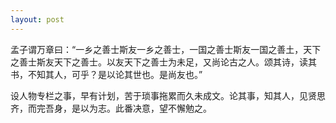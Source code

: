 ```yaml
---
layout: post
---
```


孟子谓万章曰：“一乡之善士斯友一乡之善士，一国之善士斯友一国之善土，天下之善士斯友天下之善士。以友天下之善士为未足，又尚论古之人。颂其诗，读其书，不知其人，可乎？是以论其世也。是尚友也。”

设人物专栏之事，早有计划，苦于琐事拖累而久未成文。论其事，知其人，见贤思齐，而完吾身，是以为志。此番决意，望不懈勉之。
